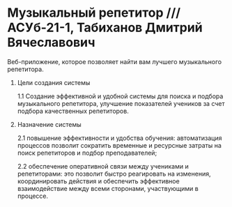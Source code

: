 # Музыкальный репетитор /// АСУб-21-1, Табиханов Дмитрий Вячеславович
Веб-приложение, которое позволяет найти вам лучшего музыкального репетитора.
1. Цели создания системы
   
    1.1 Создание эффективной и удобной системы для поиска и подбора музыкального репетитора, улучшение показателей учеников за счет подбора качественных репетиторов.
  
2. Назначение системы

    2.1 повышение эффективности и удобства обучения: автоматизация процессов позволит сократить временные и ресурсные затраты на поиск репетиторов и подбор преподавателей;
  
    2.2 обеспечение оперативной связи между учениками и репетиторами: это позволит быстро реагировать на изменения, координировать действия и обеспечить эффективное взаимодействие между всеми сторонами, участвующими в процессе.
